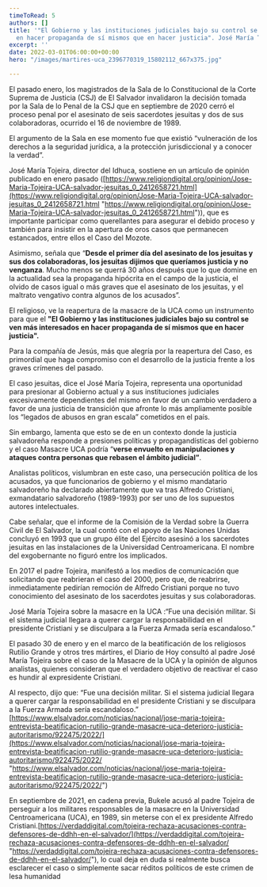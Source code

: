 ```yaml
---
timeToRead: 5
authors: []
title: '"El Gobierno y las instituciones judiciales bajo su control se ven más interesados
  en hacer propaganda de sí mismos que en hacer justicia". José María Tojeira.'
excerpt: ''
date: 2022-03-01T06:00:00+00:00
hero: "/images/martires-uca_2396770319_15802112_667x375.jpg"

---
```

El pasado enero, los magistrados de la Sala de lo Constitucional de la Corte Suprema de Justicia (CSJ) de El Salvador invalidaron la decisión tomada por la Sala de lo Penal de la CSJ que en septiembre de 2020 cerró el proceso penal por el asesinato de seis sacerdotes jesuitas y dos de sus colaboradoras, ocurrido el 16 de noviembre de 1989.

El argumento de la Sala en ese momento fue que existió “vulneración de los derechos a la seguridad jurídica, a la protección jurisdiccional y a conocer la verdad”.

José María Tojeira, director del Idhuca, sostiene en un artículo de opinión publicado en enero pasado ([https://www.religiondigital.org/opinion/Jose-Maria-Tojeira-UCA-salvador-jesuitas_0_2412658721.html](https://www.religiondigital.org/opinion/Jose-Maria-Tojeira-UCA-salvador-jesuitas_0_2412658721.html "https://www.religiondigital.org/opinion/Jose-Maria-Tojeira-UCA-salvador-jesuitas_0_2412658721.html")), que es importante participar como querellantes para asegurar el debido proceso y también para insistir en la apertura de oros casos que permanecen estancados, entre ellos el Caso del Mozote.

Asimismo, señala que “**Desde el primer día del asesinato de los jesuitas y sus dos colaboradoras, los jesuitas dijimos que queríamos justicia y no venganza**. Mucho menos se querrá 30 años después que lo que domine en la actualidad sea la propaganda hipócrita en el campo de la justicia, el olvido de casos igual o más graves que el asesinato de los jesuitas, y el maltrato vengativo contra algunos de los acusados”.

El religioso, ve la reapertura de la masacre de la UCA como un instrumento para que el **"El Gobierno y las instituciones judiciales bajo su control se ven más interesados en hacer propaganda de sí mismos que en hacer justicia".**

Para la compañía de Jesús, más que alegría por la reapertura del Caso, es primordial que haga compromiso con el desarrollo de la justicia frente a los graves crímenes del pasado.

El caso jesuitas, dice el José María Tojeira, representa una oportunidad para presionar al Gobierno actual y a sus instituciones judiciales excesivamente dependientes del mismo en favor de un cambio verdadero a favor de una justicia de transición que afronte lo más ampliamente posible los “legados de abusos en gran escala” cometidos en el país.

Sin embargo, lamenta que esto se de en un contexto donde la justicia salvadoreña responde a presiones políticas y propagandísticas del gobierno y el caso Masacre UCA podría “**verse envuelto en manipulaciones y ataques contra personas que rebasen el ámbito judicial”**.

Analistas políticos, vislumbran en este caso, una persecución política de los acusados, ya que funcionarios de gobierno y el mismo mandatario salvadoreño ha declarado abiertamente que va tras Alfredo Cristiani, exmandatario salvadoreño (1989-1993) por ser uno de los supuestos autores intelectuales.

Cabe señalar, que el informe de la Comisión de la Verdad sobre la Guerra Civil de El Salvador, la cual contó con el apoyo de las Naciones Unidas concluyó en 1993 que un grupo élite del Ejército asesinó a los sacerdotes jesuitas en las instalaciones de la Universidad Centroamericana. El nombre del exgobernante no figuró entre los implicados.

En 2017 el padre Tojeira, manifestó a los medios de comunicación que solicitando que reabrieran el caso del 2000, pero que, de reabrirse, inmediatamente pedirían remoción de Alfredo Cristiani porque no tuvo conocimiento del asesinato de los sacerdotes jesuitas y sus colaboradoras.

José María Tojeira sobre la masacre en la UCA :“Fue una decisión militar. Si el sistema judicial llegara a querer cargar la responsabilidad en el presidente Cristiani y se disculpara a la Fuerza Armada sería escandaloso.”

El pasado 30 de enero y en el marco de la beatificación de los religiosos Rutilio Grande y otros tres mártires, el Diario de Hoy consultó al padre José María Tojeira sobre el caso de la Masacre de la UCA y la opinión de algunos analistas, quienes consideran que el verdadero objetivo de reactivar el caso es hundir al expresidente Cristiani.

Al respecto, dijo que: “Fue una decisión militar. Si el sistema judicial llegara a querer cargar la responsabilidad en el presidente Cristiani y se disculpara a la Fuerza Armada sería escandaloso.” [https://www.elsalvador.com/noticias/nacional/jose-maria-tojeira-entrevista-beatificacion-rutilio-grande-masacre-uca-deterioro-justicia-autoritarismo/922475/2022/](https://www.elsalvador.com/noticias/nacional/jose-maria-tojeira-entrevista-beatificacion-rutilio-grande-masacre-uca-deterioro-justicia-autoritarismo/922475/2022/ "https://www.elsalvador.com/noticias/nacional/jose-maria-tojeira-entrevista-beatificacion-rutilio-grande-masacre-uca-deterioro-justicia-autoritarismo/922475/2022/")

En septiembre de 2021, en cadena previa, Bukele acusó al padre Tojeira de perseguir a los militares responsables de la masacre en la Universidad Centroamericana (UCA), en 1989, sin meterse con el ex presidente Alfredo Cristiani.[https://verdaddigital.com/tojeira-rechaza-acusaciones-contra-defensores-de-ddhh-en-el-salvador/](https://verdaddigital.com/tojeira-rechaza-acusaciones-contra-defensores-de-ddhh-en-el-salvador/ "https://verdaddigital.com/tojeira-rechaza-acusaciones-contra-defensores-de-ddhh-en-el-salvador/"), lo cual deja en duda si realmente busca esclarecer el caso o simplemente sacar réditos políticos de este crimen de lesa humanidad